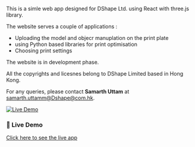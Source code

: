 This is a simle web app designed for DShape Ltd. using React with three.js library. 

The website serves a couple of applications : 


  - Uploading the model and objecr manuplation on the print plate
  - using Python based libraries for print optimisation 
  - Choosing print settings 


  The website is in development phase. 
  
  All the copyrights and licesnes belong to DShape Limited based in Hong Kong. 

For any queries, please contact **Samarth Uttam** at [samarth.uttamm@Dshape@com.hk](mailto:samarth.uttamm@Dshape@com.hk).


[![Live Demo](https://img.shields.io/badge/Live-Demo-blue?style=for-the-badge)](https://samarth-uttam.github.io/DShape-Slicer/)



### 🔗 Live Demo

[Click here to see the live app](https://samarth-uttam.github.io/DShape-Slicer/)

